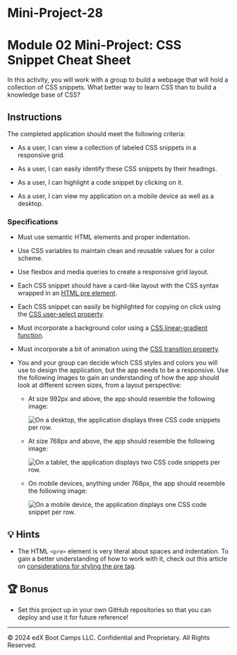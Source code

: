 # Mini-Project-28
# Module 02 Mini-Project: CSS Snippet Cheat Sheet

In this activity, you will work with a group to build a webpage that will hold a collection of CSS snippets. What better way to learn CSS than to build a knowledge base of CSS?

## Instructions

The completed application should meet the following criteria:

* As a user, I can view a collection of labeled CSS snippets in a responsive grid.

* As a user, I can easily identify these CSS snippets by their headings.

* As a user, I can highlight a code snippet by clicking on it.

* As a user, I can view my application on a mobile device as well as a desktop.

### Specifications

* Must use semantic HTML elements and proper indentation.

* Use CSS variables to maintain clean and reusable values for a color scheme.

* Use flexbox and media queries to create a responsive grid layout.

* Each CSS snippet should have a card-like layout with the CSS syntax wrapped in an [HTML pre element](https://developer.mozilla.org/en-US/docs/Web/HTML/Element/pre).

* Each CSS snippet can easily be highlighted for copying on click using the [CSS user-select property](https://developer.mozilla.org/en-US/docs/Web/CSS/user-select).

* Must incorporate a background color using a [CSS linear-gradient function](https://developer.mozilla.org/en-US/docs/Web/CSS/linear-gradient).

* Must incorporate a bit of animation using the [CSS transition property](https://developer.mozilla.org/en-US/docs/Web/CSS/transition).

* You and your group can decide which CSS styles and colors you will use to design the application, but the app needs to be a responsive. Use the following images to gain an understanding of how the app should look at different screen sizes, from a layout perspective:

  * At size 992px and above, the app should resemble the following image:

    ![On a desktop, the application displays three CSS code snippets per row.](./Images/01-app-desktop.png)

  * At size 768px and above, the app should resemble the following image:

    ![On a tablet, the application displays two CSS code snippets per row.](./Images/02-app-tablet.png)

  * On mobile devices, anything under 768px, the app should resemble the following image:

    ![On a mobile device, the application displays one CSS code snippet per row.](./Images/03-app-mobile.png)

## 💡 Hints

* The HTML `<pre>` element is very literal about spaces and indentation. To gain a better understanding of how to work with it, check out this article on [considerations for styling the pre tag](https://css-tricks.com/considerations-styling-pre-tag/).

## 🏆 Bonus

* Set this project up in your own GitHub repositories so that you can deploy and use it for future reference!

---
© 2024 edX Boot Camps LLC. Confidential and Proprietary. All Rights Reserved.
